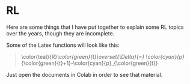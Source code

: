 # RL
Here are some things that I have put together to explain some RL topics over the years, though they are incomplete.

Some of the Latex functions will look like this:

> \color{teal}{R}_\color{green}{t}\overset{\Delta}{=} \color{cyan}{p}_{\color{green}{t}+1}-\color{cyan}{p}_{\color{green}{t}}

Just open the documents in Colab in order to see that material.
